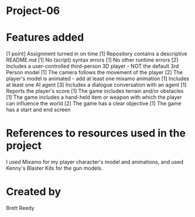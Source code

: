 # Project-06

# Features added
[1 point] Assignment turned in on time
[1] Repository contains a descriptive README.md
[1] No (script) syntax errors
[1] No other runtime errors
[2] Includes a user-controlled third-person 3D player - NOT the default 3rd Person model
[1] The camera follows the movement of the player
[2] The player's model is animated - add at least one mixamo animation
[1] Includes at least one AI agent
[3] Includes a dialogue conversation with an agent
[1] Reports the player's score
[1] The game includes terrain and/or obstacles
[1] The game includes a hand-held item or weapon  with which the player can influence the world
[2] The game has a clear objective
[1] The game has a start and end screen
# References to resources used in the project
I used Mixamo for my player character's model and animations, and used Kenny's Blaster Kits for the gun models. 
# Created by
Brett Reedy
